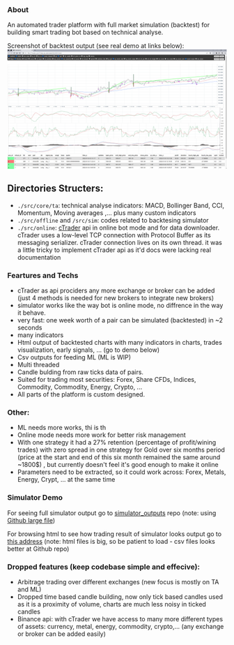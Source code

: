 ### About
An automated trader platform with full market simulation (backtest) for building smart trading bot based on technical analyse.

Screenshot of backtest output (see real demo at links below):
![screenshot: see online demo at the links below](./gallery/screenshot1.png)

## Directories Structers:

- `./src/core/ta`: technical analyse indicators: MACD, Bollinger Band, CCI, Momentum, Moving averages ,... plus many custom indicators
- `./src/offline` and `/src/sim`: codes related to backtesing simulator
- `./src/online`: [cTrader](https://ctrader.com/) api in online bot mode and for data downloader. cTrader uses a low-level TCP connection with Protocol Buffer as its messaging serializer.  cTrader connection lives on its own thread. it was a little tricky to implement cTrader api as it'd docs were lacking real documentation

### Feartures and Techs
- cTrader as api prociders any more exchange or broker can be added (just 4 methods is needed for new brokers to integrate new brokers)
- simulator works like the way bot is online mode, no diffrence in the way it behave.
- very fast: one week worth of a pair can be simulated (backtested) in ~2 seconds
- many indicators
- Html output of backtested charts with many indicators in charts, trades visualization, early signals, ... (go to demo below)
- Csv outputs for feeding ML (ML is WIP)
- Multi threaded
- Candle bulding from raw ticks data of pairs.
- Suited for trading most securities: Forex, Share CFDs, Indices, Commodity, Commodity, Energy, Crypto, ...
- All parts of the platform is custom designed.

### Other:
- ML needs more works, thi is th
- Online mode needs more work for better risk management
- With one strategy it had a 27% retention (percentage of profit/wining trades) with zero spread in one strategy for Gold over six months period (price at the start and end of this six month remained the same around ~1800$) , but currently doesn't feel it's good enough to make it online
- Parameters need to be extracted, so it could work  across: Forex, Metals, Energy, Crypt, ... at the same time

### Simulator Demo
For seeing full simulator output go to [simulator_outputs](https://github.com/jozn/simulator_outputs) repo (note: using [Github large file](https://docs.github.com/en/repositories/working-with-files/managing-large-files))

For browsing html to see how trading result of simulator looks output go to [this address](http://212.46.38.249/) (note: html files is big, so be patient to load - csv files looks better at Github repo)

### Dropped features (keep codebase simple and effecive):
- Arbitrage trading over different exchanges (new focus is mostly on TA and ML)
- Dropped time based candle building, now only tick based candles used as it is a proximity of volume, charts are much less noisy in ticked candles
- Binance api: with cTrader we have access to many more different types of assets: currency, metal, energy, commodity, crypto,...
  (any exchange or broker can be added easily)
